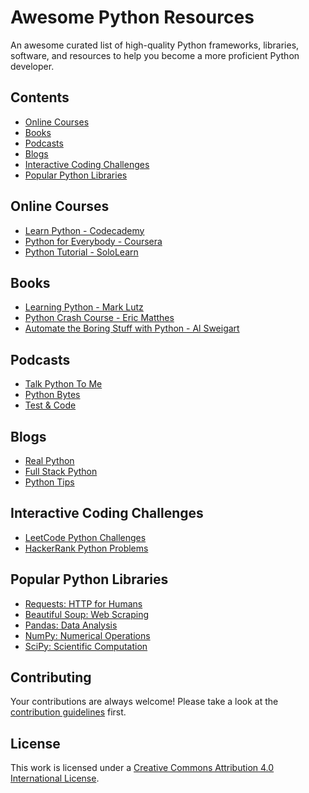# Awesome Python Resources

An awesome curated list of high-quality Python frameworks, libraries, software, and resources to help you become a more proficient Python developer.

## Contents
- [Online Courses](#online-courses)
- [Books](#books)
- [Podcasts](#podcasts)
- [Blogs](#blogs)
- [Interactive Coding Challenges](#interactive-coding-challenges)
- [Popular Python Libraries](#popular-python-libraries)

## Online Courses
- [Learn Python - Codecademy](https://www.codecademy.com/learn/learn-python-3)
- [Python for Everybody - Coursera](https://www.coursera.org/specializations/python)
- [Python Tutorial - SoloLearn](https://www.sololearn.com/Course/Python/)

## Books
- [Learning Python - Mark Lutz](https://www.amazon.com/Learning-Python-5th-Mark-Lutz/dp/1449355730)
- [Python Crash Course - Eric Matthes](https://nostarch.com/pythoncrashcourse2e)
- [Automate the Boring Stuff with Python - Al Sweigart](https://automatetheboringstuff.com/)

## Podcasts
- [Talk Python To Me](https://talkpython.fm/)
- [Python Bytes](https://pythonbytes.fm/)
- [Test & Code](https://testandcode.com/)

## Blogs
- [Real Python](https://realpython.com/)
- [Full Stack Python](https://www.fullstackpython.com/)
- [Python Tips](https://pythontips.com/)

## Interactive Coding Challenges
- [LeetCode Python Challenges](https://leetcode.com/tag/python/)
- [HackerRank Python Problems](https://www.hackerrank.com/domains/tutorials/10-days-of-python)

## Popular Python Libraries
- [Requests: HTTP for Humans](https://requests.readthedocs.io/)
- [Beautiful Soup: Web Scraping](https://www.crummy.com/software/BeautifulSoup/)
- [Pandas: Data Analysis](https://pandas.pydata.org/)
- [NumPy: Numerical Operations](https://numpy.org/)
- [SciPy: Scientific Computation](https://www.scipy.org/)

## Contributing
Your contributions are always welcome! Please take a look at the [contribution guidelines](CONTRIBUTING.md) first.

## License
This work is licensed under a [Creative Commons Attribution 4.0 International License](LICENSE).
